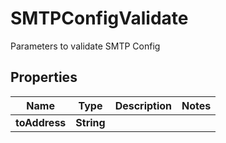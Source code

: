 

# SMTPConfigValidate

Parameters to validate SMTP Config

## Properties

Name | Type | Description | Notes
------------ | ------------- | ------------- | -------------
**toAddress** | **String** |  | 



